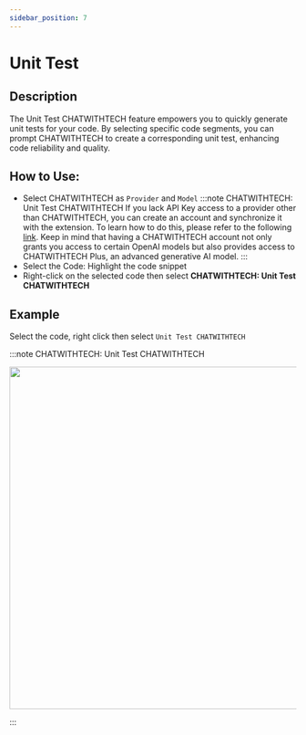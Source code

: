 ```yaml
---
sidebar_position: 7
---
```


# Unit Test

## Description
The Unit Test CHATWITHTECH feature empowers you to quickly generate unit tests for your code. By selecting specific code segments, you can prompt CHATWITHTECH to create a corresponding unit test, enhancing code reliability and quality.

## How to Use:
- Select CHATWITHTECH as `Provider`  and `Model`
:::note CHATWITHTECH: Unit Test CHATWITHTECH
If you lack API Key access to a provider other than CHATWITHTECH, you can create an account and synchronize it with the extension. To learn how to do this, please refer to the following [link](https://intercom.help/CHATWITHTECH/en/articles/8699317-connect-with-CHATWITHTECH-new-extension). Keep in mind that having a CHATWITHTECH account not only grants you access to certain OpenAI models but also provides access to CHATWITHTECH Plus, an advanced generative AI model.
:::
- Select the Code: Highlight the code snippet
- Right-click on the selected code then select **CHATWITHTECH: Unit Test CHATWITHTECH**

## Example
Select the code, right click then select `Unit Test CHATWITHTECH`

:::note CHATWITHTECH: Unit Test CHATWITHTECH
<p align="center">
  <img width="850" height="600" src="https://github.com/davila7/code-gpt-docs/assets/37567214/fc3d47ca-cf39-4412-b7af-ecf5ef7f8098" />
</p>
:::

